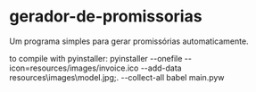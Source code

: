 # gerador-de-promissorias
Um programa simples para gerar promissórias automaticamente.

to compile with pyinstaller: pyinstaller --onefile --icon=resources/images/invoice.ico --add-data resources\images\model.jpg;. --collect-all babel  main.pyw
